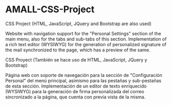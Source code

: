 # AMALL-CSS-Project

CSS Project (HTML, JavaScript, JQuery and Bootstrap are also used)

Website with navigation support for the "Personal Settings" section of the main menu, also for the tabs and sub-tabs of this section. Implementation of a rich text editor (WYSIWYG) for the generation of personalized signature of the mail synchronized to the page, which has a preview of the same.


CSS Proyect (También se hace uso de HTML, JavaScript, JQuery y Bootstrap)

Página web con soporte de navegación  para la sección de "Configuración Personal" del menú principal,  asimismo para las pestañas y sub-pestañas de esta sección. Implementación de un editor de texto enriquecido  (WYSIWYG) para la generación de firma personalizada del correo sincronizado a la página, que cuenta con previa vista de la misma.
